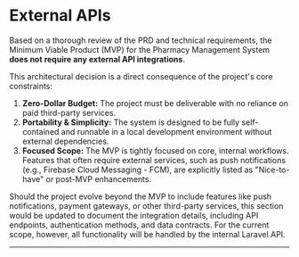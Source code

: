 # External APIs

Based on a thorough review of the PRD and technical requirements, the Minimum Viable Product (MVP) for the Pharmacy Management System **does not require any external API integrations**.

This architectural decision is a direct consequence of the project's core constraints:

1.  **Zero-Dollar Budget:** The project must be deliverable with no reliance on paid third-party services.
2.  **Portability & Simplicity:** The system is designed to be fully self-contained and runnable in a local development environment without external dependencies.
3.  **Focused Scope:** The MVP is tightly focused on core, internal workflows. Features that often require external services, such as push notifications (e.g., Firebase Cloud Messaging - FCM), are explicitly listed as "Nice-to-have" or post-MVP enhancements.

Should the project evolve beyond the MVP to include features like push notifications, payment gateways, or other third-party services, this section would be updated to document the integration details, including API endpoints, authentication methods, and data contracts. For the current scope, however, all functionality will be handled by the internal Laravel API.

---
